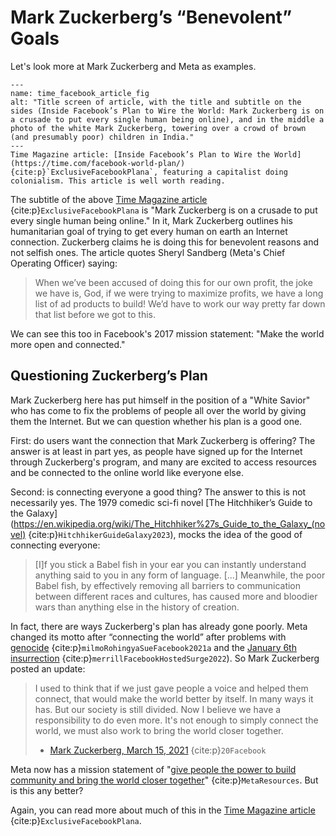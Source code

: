 # Mark Zuckerberg’s “Benevolent” Goals

Let's look more at Mark Zuckerberg and Meta as examples.

```{figure} time_facebook_article.png
---
name: time_facebook_article_fig
alt: "Title screen of article, with the title and subtitle on the sides (Inside Facebook’s Plan to Wire the World: Mark Zuckerberg is on a crusade to put every single human being online), and in the middle a photo of the white Mark Zuckerberg, towering over a crowd of brown (and presumably poor) children in India."
---
Time Magazine article: [Inside Facebook’s Plan to Wire the World](https://time.com/facebook-world-plan/) {cite:p}`ExclusiveFacebookPlana`, featuring a capitalist doing colonialism. This article is well worth reading.
```

The subtitle of the above [Time Magazine article](https://time.com/facebook-world-plan/) {cite:p}`ExclusiveFacebookPlana` is "Mark Zuckerberg is on a crusade to put every single human being online." In it, Mark Zuckerberg outlines his humanitarian goal of trying to get every human on earth an Internet connection. Zuckerberg claims he is doing this for benevolent reasons and not selfish ones. The article quotes Sheryl Sandberg (Meta's Chief Operating Officer) saying:
> When we’ve been accused of doing this for our own profit, the joke we have is, God, if we were trying to maximize profits, we have a long list of ad products to build! We’d have to work our way pretty far down that list before we got to this.

We can see this too in Facebook's 2017 mission statement: "Make the world more open and connected."

## Questioning Zuckerberg’s Plan
Mark Zuckerberg here has put himself in the position of a "White Savior" who has come to fix the problems of people all over the world by giving them the Internet. But we can question whether his plan is a good one.

First: do users want the connection that Mark Zuckerberg is offering? The answer is at least in part yes, as people have signed up for the Internet through Zuckerberg's program, and many are excited to access resources and be connected to the online world like everyone else.

Second: is connecting everyone a good thing? The answer to this is not necessarily yes. The 1979 comedic sci-fi novel [The Hitchhiker’s Guide to the Galaxy](https://en.wikipedia.org/wiki/The_Hitchhiker%27s_Guide_to_the_Galaxy_(novel) {cite:p}`HitchhikerGuideGalaxy2023`), mocks the idea of the good of connecting everyone:
> [I]f you stick a Babel fish in your ear you can instantly understand anything said to you in any form of language. [...] Meanwhile, the poor Babel fish, by effectively removing all barriers to communication between different races and cultures, has caused more and bloodier wars than anything else in the history of creation.

In fact, there are ways Zuckerberg's plan has already gone poorly. Meta changed its motto after “connecting the world” after problems with [genocide](https://www.theguardian.com/technology/2021/dec/06/rohingya-sue-facebook-myanmar-genocide-us-uk-legal-action-social-media-violence) {cite:p}`milmoRohingyaSueFacebook2021a` and the  [January 6th insurrection](https://www.propublica.org/article/facebook-hosted-surge-of-misinformation-and-insurrection-threats-in-months-leading-up-to-jan-6-attack-records-show) {cite:p}`merrillFacebookHostedSurge2022`). So Mark Zuckerberg posted an update:
> I used to think that if we just gave people a voice and helped them connect, that would make the world better by itself. In many ways it has. But our society is still divided. Now I believe we have a responsibility to do even more. It's not enough to simply connect the world, we must also work to bring the world closer together.
>
> - [Mark Zuckerberg, March 15, 2021](https://www.facebook.com/notes/393134628500376/) {cite:p}`20Facebook`

Meta now has a mission statement of "[give people the power to build community and bring the world closer together](https://investor.fb.com/resources/default.aspx)" {cite:p}`MetaResources`. But is this any better?

Again, you can read more about much of this in the [Time Magazine article](https://time.com/facebook-world-plan/) {cite:p}`ExclusiveFacebookPlana`.
